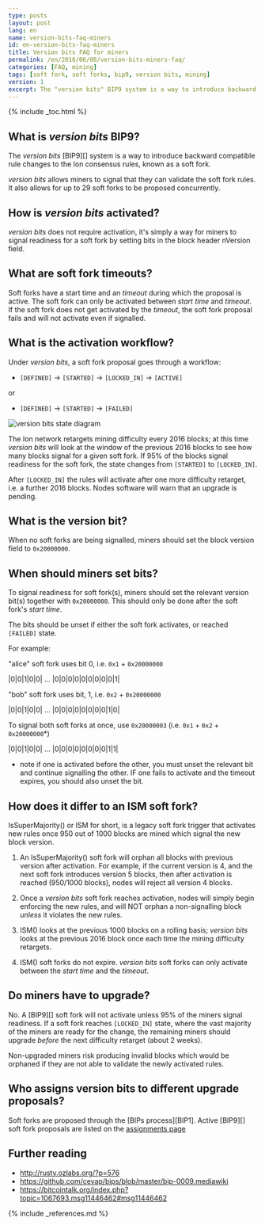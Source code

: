 ```yaml
---
type: posts
layout: post
lang: en
name: version-bits-faq-miners
id: en-version-bits-faq-miners
title: Version bits FAQ for miners
permalink: /en/2016/06/08/version-bits-miners-faq/
categories: [FAQ, mining]
tags: [soft fork, soft forks, bip9, version bits, mining]
version: 1
excerpt: The "version bits" BIP9 system is a way to introduce backward compatible rule changes to the Ion consensus rules, known as a soft fork.
---
```

{% include _toc.html %}

## What is _version bits_ BIP9?

The _version bits_ [BIP9][] system is a way to introduce backward compatible rule changes to the Ion consensus rules, known as a soft fork.

_version bits_ allows miners to signal that they can validate the soft fork rules. It also allows for up to 29 soft forks to be proposed concurrently.

## How is _version bits_ activated?

_version bits_ does not require activation, it's simply a way for miners to signal readiness for a soft fork by setting bits in the block header nVersion field.

## What are soft fork timeouts?

Soft forks have a start time and an _timeout_ during which the proposal is active. The soft fork can only be activated between _start time_ and _timeout_. If the soft fork does not get activated by the _timeout_, the soft fork proposal fails and will not activate even if signalled.

## What is the activation workflow?

Under _version bits_, a soft fork proposal goes through a workflow: 

- `[DEFINED]` -> `[STARTED]` -> `[LOCKED_IN]` -> `[ACTIVE]`

or

- `[DEFINED]` -> `[STARTED]` -> `[FAILED]`

![version bits state diagram](https://raw.githubusercontent.com/cevap/bips/master/bip-0009/states.png)

The Ion network retargets mining difficulty every 2016 blocks; at this time _version bits_ will look at the window of the previous 2016 blocks to see how many blocks signal for a given soft fork. If 95% of the blocks signal readiness for the soft fork, the state changes from `[STARTED]` to `[LOCKED_IN]`.

After `[LOCKED_IN]` the rules will activate after one more difficulty retarget, i.e. a further 2016 blocks. Nodes software will warn that an upgrade is pending.

## What is the version bit?

When no soft forks are being signalled, miners should set the block version field to `0x20000000`.

## When should miners set bits?

To signal readiness for soft fork(s), miners should set the relevant version bit(s) together with `0x20000000`. This should only be done after the soft fork's _start time_. 

The bits should be unset if either the soft fork activates, or reached `[FAILED]` state.

For example:

"alice" soft fork uses bit 0, i.e. `0x1` + `0x20000000`

|0|0|1|0|0| ... |0|0|0|0|0|0|0|0|0|1|

"bob" soft fork uses bit, 1, i.e. `0x2` + `0x20000000`

|0|0|1|0|0| ... |0|0|0|0|0|0|0|0|1|0|

To signal both soft forks at once, use `0x20000003` (i.e. `0x1` + `0x2` + `0x20000000`*)

|0|0|1|0|0| ... |0|0|0|0|0|0|0|0|1|1|

* note if one is activated before the other, you must unset the relevant bit and continue signalling the other. IF one fails to activate and the timeout expires, you should also unset the bit.

## How does it differ to an ISM soft fork?

IsSuperMajority() or ISM for short, is a legacy soft fork trigger that activates new rules once 950 out of 1000 blocks are mined which signal the new block version.

1. An IsSuperMajority() soft fork will orphan all blocks with previous version after activation. For example, if the current version is 4, and the next soft fork introduces version 5 blocks, then after activation is reached (950/1000 blocks), nodes will reject all version 4 blocks.

2. Once a _version bits_ soft fork reaches activation, nodes will simply begin enforcing the new rules, and will NOT orphan a non-signalling block _unless_ it violates the new rules.

3. ISM() looks at the previous 1000 blocks on a rolling basis; _version bits_ looks at the previous 2016 block once each time the mining difficulty retargets.

4. ISM() soft forks do not expire. _version bits_ soft forks can only activate between the _start time_ and the _timeout_.

## Do miners have to upgrade?

No. A [BIP9][] soft fork will not activate unless 95% of the miners signal readiness. If a soft fork reaches `[LOCKED_IN]` state, where the vast majority of the miners are ready for the change, the remaining miners should upgrade _before_ the next difficulty retarget (about 2 weeks).

Non-upgraded miners risk producing invalid blocks which would be orphaned if they are not able to validate the newly activated rules.

## Who assigns version bits to different upgrade proposals?

Soft forks are proposed through the [BIPs process][BIP1]. Active [BIP9][] soft fork proposals are listed on the [assignments page](https://github.com/cevap/bips/blob/master/bip-0009.mediawiki#deployments)

## Further reading

- <http://rusty.ozlabs.org/?p=576>
- <https://github.com/cevap/bips/blob/master/bip-0009.mediawiki>
- <https://bitcointalk.org/index.php?topic=1067693.msg11446462#msg11446462>

{% include _references.md %}

